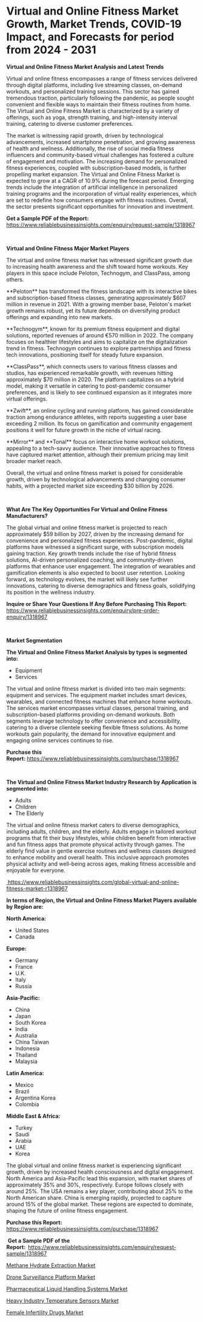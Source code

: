 <p><h1>Virtual and Online Fitness Market Growth, Market Trends, COVID-19 Impact, and Forecasts for period from 2024 - 2031</h1></p><p><strong>Virtual and Online Fitness Market Analysis and Latest Trends</strong></p>
<p><p>Virtual and online fitness encompasses a range of fitness services delivered through digital platforms, including live streaming classes, on-demand workouts, and personalized training sessions. This sector has gained tremendous traction, particularly following the pandemic, as people sought convenient and flexible ways to maintain their fitness routines from home. The Virtual and Online Fitness Market is characterized by a variety of offerings, such as yoga, strength training, and high-intensity interval training, catering to diverse customer preferences.</p><p>The market is witnessing rapid growth, driven by technological advancements, increased smartphone penetration, and growing awareness of health and wellness. Additionally, the rise of social media fitness influencers and community-based virtual challenges has fostered a culture of engagement and motivation. The increasing demand for personalized fitness experiences, coupled with subscription-based models, is further propelling market expansion. The Virtual and Online Fitness Market is expected to grow at a CAGR of 10.9% during the forecast period. Emerging trends include the integration of artificial intelligence in personalized training programs and the incorporation of virtual reality experiences, which are set to redefine how consumers engage with fitness routines. Overall, the sector presents significant opportunities for innovation and investment.</p></p>
<p><strong>Get a Sample PDF of the Report:&nbsp;</strong> <a href="https://www.reliablebusinessinsights.com/enquiry/request-sample/1318967?utm_campaign=1113&utm_medium=2&utm_source=Github&utm_content=ia&utm_term=30102024&utm_id=virtual-and-online-fitness">https://www.reliablebusinessinsights.com/enquiry/request-sample/1318967</a></p>
<p>&nbsp;</p>
<p><strong>Virtual and Online Fitness Major Market Players</strong></p>
<p><p>The virtual and online fitness market has witnessed significant growth due to increasing health awareness and the shift toward home workouts. Key players in this space include Peloton, Technogym, and ClassPass, among others.</p><p>**Peloton** has transformed the fitness landscape with its interactive bikes and subscription-based fitness classes, generating approximately $607 million in revenue in 2021. With a growing member base, Peloton's market growth remains robust, yet its future depends on diversifying product offerings and expanding into new markets.</p><p>**Technogym**, known for its premium fitness equipment and digital solutions, reported revenues of around €570 million in 2022. The company focuses on healthier lifestyles and aims to capitalize on the digitalization trend in fitness. Technogym continues to explore partnerships and fitness tech innovations, positioning itself for steady future expansion.</p><p>**ClassPass**, which connects users to various fitness classes and studios, has experienced remarkable growth, with revenues hitting approximately $70 million in 2020. The platform capitalizes on a hybrid model, making it versatile in catering to post-pandemic consumer preferences, and is likely to see continued expansion as it integrates more virtual offerings.</p><p>**Zwift**, an online cycling and running platform, has gained considerable traction among endurance athletes, with reports suggesting a user base exceeding 2 million. Its focus on gamification and community engagement positions it well for future growth in the niche of virtual racing.</p><p>**Mirror** and **Tonal** focus on interactive home workout solutions, appealing to a tech-savvy audience. Their innovative approaches to fitness have captured market attention, although their premium pricing may limit broader market reach.</p><p>Overall, the virtual and online fitness market is poised for considerable growth, driven by technological advancements and changing consumer habits, with a projected market size exceeding $30 billion by 2026.</p></p>
<p>&nbsp;</p>
<p><strong>What Are The Key Opportunities For Virtual and Online Fitness Manufacturers?</strong></p>
<p><p>The global virtual and online fitness market is projected to reach approximately $59 billion by 2027, driven by the increasing demand for convenience and personalized fitness experiences. Post-pandemic, digital platforms have witnessed a significant surge, with subscription models gaining traction. Key growth trends include the rise of hybrid fitness solutions, AI-driven personalized coaching, and community-driven platforms that enhance user engagement. The integration of wearables and gamification elements is also expected to boost user retention. Looking forward, as technology evolves, the market will likely see further innovations, catering to diverse demographics and fitness goals, solidifying its position in the wellness industry.</p></p>
<p><strong>Inquire or Share Your Questions If Any Before Purchasing This Report:</strong> <a href="https://www.reliablebusinessinsights.com/enquiry/pre-order-enquiry/1318967?utm_campaign=1113&utm_medium=2&utm_source=Github&utm_content=ia&utm_term=30102024&utm_id=virtual-and-online-fitness">https://www.reliablebusinessinsights.com/enquiry/pre-order-enquiry/1318967</a></p>
<p>&nbsp;</p>
<p><strong>Market Segmentation</strong></p>
<p><strong>The Virtual and Online Fitness Market Analysis by types is segmented into:</strong></p>
<p><ul><li>Equipment</li><li>Services</li></ul></p>
<p><p>The virtual and online fitness market is divided into two main segments: equipment and services. The equipment market includes smart devices, wearables, and connected fitness machines that enhance home workouts. The services market encompasses virtual classes, personal training, and subscription-based platforms providing on-demand workouts. Both segments leverage technology to offer convenience and accessibility, catering to a diverse clientele seeking flexible fitness solutions. As home workouts gain popularity, the demand for innovative equipment and engaging online services continues to rise.</p></p>
<p><strong>Purchase this Report:&nbsp;</strong><a href="https://www.reliablebusinessinsights.com/purchase/1318967?utm_campaign=1113&utm_medium=2&utm_source=Github&utm_content=ia&utm_term=30102024&utm_id=virtual-and-online-fitness">https://www.reliablebusinessinsights.com/purchase/1318967</a></p>
<p>&nbsp;</p>
<p><strong>The Virtual and Online Fitness Market Industry Research by Application is segmented into:</strong></p>
<p><ul><li>Adults</li><li>Children</li><li>The Elderly</li></ul></p>
<p><p>The virtual and online fitness market caters to diverse demographics, including adults, children, and the elderly. Adults engage in tailored workout programs that fit their busy lifestyles, while children benefit from interactive and fun fitness apps that promote physical activity through games. The elderly find value in gentle exercise routines and wellness classes designed to enhance mobility and overall health. This inclusive approach promotes physical activity and well-being across ages, making fitness accessible and enjoyable for everyone.</p></p>
<p><a href="https://www.reliablebusinessinsights.com/global-virtual-and-online-fitness-market-r1318967?utm_campaign=1113&utm_medium=2&utm_source=Github&utm_content=ia&utm_term=30102024&utm_id=virtual-and-online-fitness">&nbsp;https://www.reliablebusinessinsights.com/global-virtual-and-online-fitness-market-r1318967</a></p>
<p><strong>In terms of Region, the Virtual and Online Fitness Market Players available by Region are:</strong></p>
<p>
    <p> <strong> North America: </strong>
        <ul>
            <li>United States</li>
            <li>Canada</li>
        </ul>
        </p> 
    <p> <strong> Europe: </strong>
        <ul>
            <li>Germany</li>
            <li>France</li>
            <li>U.K.</li>
            <li>Italy</li>
            <li>Russia</li>
        </ul>
        </p> 
    <p> <strong> Asia-Pacific: </strong>
        <ul>
            <li>China</li>
            <li>Japan</li>
            <li>South Korea</li>
            <li>India</li>
            <li>Australia</li>
            <li>China Taiwan</li>
            <li>Indonesia</li>
            <li>Thailand</li>
            <li>Malaysia</li>
        </ul>
        </p> 
    <p> <strong> Latin America: </strong>
        <ul>
            <li>Mexico</li>
            <li>Brazil</li>
            <li>Argentina Korea</li>
            <li>Colombia</li>
        </ul>
        </p> 
    <p> <strong> Middle East & Africa: </strong>
        <ul>
            <li>Turkey</li>
            <li>Saudi</li>
            <li>Arabia</li>
            <li>UAE</li>
            <li>Korea</li>
        </ul>
    </p>
    </p>
<p><p>The global virtual and online fitness market is experiencing significant growth, driven by increased health consciousness and digital engagement. North America and Asia-Pacific lead this expansion, with market shares of approximately 35% and 30%, respectively. Europe follows closely with around 25%. The USA remains a key player, contributing about 25% to the North American share. China is emerging rapidly, projected to capture around 15% of the global market. These regions are expected to dominate, shaping the future of online fitness engagement.</p></p>
<p><strong>Purchase this Report: </strong><a href="https://www.reliablebusinessinsights.com/purchase/1318967?utm_campaign=1113&utm_medium=2&utm_source=Github&utm_content=ia&utm_term=30102024&utm_id=virtual-and-online-fitness">https://www.reliablebusinessinsights.com/purchase/1318967</a></p>
<p>&nbsp;<strong>Get a Sample PDF of the Report:&nbsp;&nbsp;</strong><a href="https://www.reliablebusinessinsights.com/enquiry/request-sample/1318967?utm_campaign=1113&utm_medium=2&utm_source=Github&utm_content=ia&utm_term=30102024&utm_id=virtual-and-online-fitness">https://www.reliablebusinessinsights.com/enquiry/request-sample/1318967</a></p>
<p><strong></strong></p>
<p><p><a href="https://www.linkedin.com/pulse/global-methane-hydrate-extraction-market-sector2024-2031-lv0gc?utm_campaign=1113&utm_medium=2&utm_source=Github&utm_content=ia&utm_term=30102024&utm_id=virtual-and-online-fitness">Methane Hydrate Extraction Market</a></p><p><a href="https://github.com/lavenaz9fufin/Market-Research-Report-List-1/blob/main/drone-surveillance-platform-market.md?utm_campaign=1113&utm_medium=2&utm_source=Github&utm_content=ia&utm_term=30102024&utm_id=virtual-and-online-fitness">Drone Surveillance Platform Market</a></p><p><a href="https://github.com/graciah1naze/Market-Research-Report-List-1/blob/main/pharmaceutical-liquid-handling-systems-market.md?utm_campaign=1113&utm_medium=2&utm_source=Github&utm_content=ia&utm_term=30102024&utm_id=virtual-and-online-fitness">Pharmaceutical Liquid Handling Systems Market</a></p><p><a href="https://issuu.com/reportprime-2/docs/heavy-industry-temperature-sensors-_a73e53f789b597?utm_campaign=1113&utm_medium=2&utm_source=Github&utm_content=ia&utm_term=30102024&utm_id=virtual-and-online-fitness">Heavy Industry Temperature Sensors Market</a></p><p><a href="https://www.linkedin.com/pulse/female-infertility-drugs-market-overview-global-trends-future-jdxsc?utm_campaign=1113&utm_medium=2&utm_source=Github&utm_content=ia&utm_term=30102024&utm_id=virtual-and-online-fitness">Female Infertility Drugs Market</a></p></p>